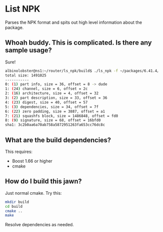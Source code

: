 # List NPK

Parses the NPK format and spits out high level information about the package.

## Whoah buddy. This is complicated. Is there any sample usage?

Sure!

```sh
albinolobster@ns1:~/router/ls_npk/build$ ./ls_npk -f ~/packages/6.41.4/dude-6.41.4.npk 
total size: 1491025
-----------
0: (1) part info, size = 36, offset = 8 -> dude
1: (24) channel, size = 6, offset = 2c
2: (16) architecture, size = 4, offset = 32
3: (2) part description, size = 33, offset = 36
4: (23) digest, size = 40, offset = 57
5: (3) dependencies, size = 34, offset = 7f
6: (22) zero padding, size = 3887, offset = a1
7: (21) squashfs block, size = 1486848, offset = fd0
8: (9) signature, size = 68, offset = 16bfd0
sha1: 3c2b0aa6a70ab758a5872951263fa653cc76dc8c
```

## What are the build dependencies?

This requires:

* Boost 1.66 or higher
* cmake

## How do I build this jawn?

Just normal cmake. Try this:

```sh
mkdir build
cd build
cmake ..
make
```

Resolve dependencies as needed.
